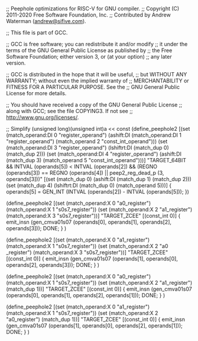 ;; Peephole optimizations for RISC-V for GNU compiler.
;; Copyright (C) 2011-2020 Free Software Foundation, Inc.
;; Contributed by Andrew Waterman (andrew@sifive.com).

;; This file is part of GCC.

;; GCC is free software; you can redistribute it and/or modify
;; it under the terms of the GNU General Public License as published by
;; the Free Software Foundation; either version 3, or (at your option)
;; any later version.

;; GCC is distributed in the hope that it will be useful,
;; but WITHOUT ANY WARRANTY; without even the implied warranty of
;; MERCHANTABILITY or FITNESS FOR A PARTICULAR PURPOSE.  See the
;; GNU General Public License for more details.

;; You should have received a copy of the GNU General Public License
;; along with GCC; see the file COPYING3.  If not see
;; <http://www.gnu.org/licenses/>.

;; Simplify (unsigned long)(unsigned int)a << const
(define_peephole2
  [(set (match_operand:DI 0 "register_operand")
	(ashift:DI (match_operand:DI 1 "register_operand")
		   (match_operand 2 "const_int_operand")))
   (set (match_operand:DI 3 "register_operand")
	(lshiftrt:DI (match_dup 0) (match_dup 2)))
   (set (match_operand:DI 4 "register_operand")
	(ashift:DI (match_dup 3) (match_operand 5 "const_int_operand")))]
  "TARGET_64BIT
   && INTVAL (operands[5]) < INTVAL (operands[2])
   && (REGNO (operands[3]) == REGNO (operands[4])
       || peep2_reg_dead_p (3, operands[3]))"
  [(set (match_dup 0)
	(ashift:DI (match_dup 1) (match_dup 2)))
   (set (match_dup 4)
	(lshiftrt:DI (match_dup 0) (match_operand 5)))]
{
  operands[5] = GEN_INT (INTVAL (operands[2]) - INTVAL (operands[5]));
})

(define_peephole2
  [(set (match_operand:X 0 "a0_register")
	(match_operand:X 1 "s0s7_register"))
   (set (match_operand:X 2 "a1_register")
	(match_operand:X 3 "s0s7_register"))]
  "TARGET_ZCEE"
  [(const_int 0)]
  {
    emit_insn (gen_cmva01s07<mode> (operands[0], operands[1],
					 operands[2], operands[3]));
    DONE;
  }
)

(define_peephole2
  [(set (match_operand:X 0 "a1_register")
	(match_operand:X 1 "s0s7_register"))
   (set (match_operand:X 2 "a0  _register")
	(match_operand:X 3 "s0s7_register"))]
  "TARGET_ZCEE"
  [(const_int 0)]
  {
    emit_insn (gen_cmva01s07<mode> (operands[1], operands[0],
					 operands[2], operands[3]));
    DONE;
  }
)

(define_peephole2
  [(set (match_operand:X 0 "a0_register")
	(match_operand:X 1 "s0s7_register"))
   (set (match_operand:X 2 "a1_register")
	(match_dup 1))]
  "TARGET_ZCEE"
  [(const_int 0)]
  {
    emit_insn (gen_cmva01s07<mode> (operands[0], operands[1],
					 operands[2], operands[1]));
    DONE;
  }
)

(define_peephole2
  [(set (match_operand:X 0 "a1_register")
	(match_operand:X 1 "s0s7_register"))
   (set (match_operand:X 2 "a0_register")
	(match_dup 1))]
  "TARGET_ZCEE"
  [(const_int 0)]
  {
    emit_insn (gen_cmva01s07<mode> (operands[1], operands[0],
					 operands[2], operands[1]));
    DONE;
  }
)